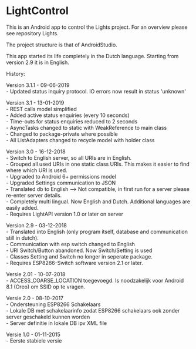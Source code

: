 # LightControl

This is an Android app to control the Lights project. For an overview please see repository Lights.

The project structure is that of AndroidStudio.

This app started its life completely in the Dutch language. Starting from version 2.9 it is in English.

History:

Version 3.1.1 - 09-06-2019<br />
    -   Updated status inquiry protocol. IO errors now result in status 'unknown'<br />

Version 3.1 - 13-01-2019<br />
    -   REST calls model simplified<br />
    -   Added active status enquiries (every 10 seconds)<br />
    -   Time-outs for status enquiries reduced to 2 seconds<br />
    -   AsyncTasks changed to static with WeakReference to main class<br />
    -   Changed to package-private where possible<br />
    -   All ListAdapters changed to recycle model with holder class<br />

Version 3.0 - 16-12-2018<br />
    -   Switch to English server, so all URIs are in English.<br />
    -   Grouped all used URIs in one static class URIs. This makes it easier to find where which URI is used.<br />
    -   Upgraded to Android 6+ permissions model<br />
    -   Upgraded Settings communication to JSON<br />
    -   Translated db to English --> Not compatible, in first run for a server please re-enter server details.<br />
    -   Completely multi lingual. Now English and Dutch. Additional languages are easily added.<br />
    -   Requires LightAPI version 1.0 or later on server<br />

Version 2.9 - 03-12-2018<br />
    -   Translated into English (only program itself, database and communication still in dutch).<br />
    -   Communication with esp switch changed to English<br />
    -   URI Switch/Button abandoned. Now Switch/Setting is used<br />
    -   Classes Setting and Switch no longer in seperate package.<br />
    -   Requires ESP8266-Switch software version 2.1 or later.<br />

Versie 2.01 - 10-07-2018<br />
    -   ACCESS_COARSE_LOCATION toegevoegd. Is noodzakelijk voor Android 8.1 (Oreo) om SSID op te vragen.<br />

Versie 2.0 - 08-10-2017<br />
    -   Ondersteuning ESP8266 Schakelaars<br />
    -   Lokale DB met schakelaarinfo zodat ESP8266 schakelaars ook zonder server geschakeld kunnen worden<br />
    -   Server definitie in lokale DB ipv XML file<br />

Versie 1.0 - 01-11-2015<br />
    -   Eerste stabiele versie<br />
